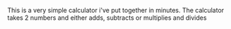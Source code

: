 This is a very simple calculator i've put together in minutes.
The calculator takes 2 numbers and either adds, subtracts or multiplies and divides
